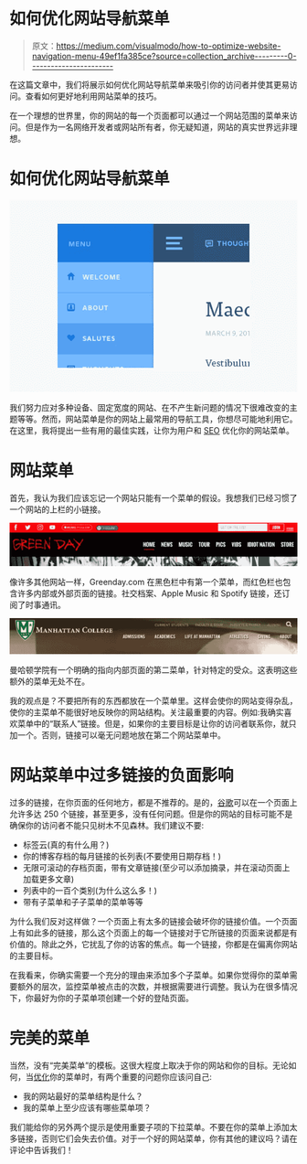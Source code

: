 # 如何优化网站导航菜单

> 原文：<https://medium.com/visualmodo/how-to-optimize-website-navigation-menu-49ef1fa385ce?source=collection_archive---------0----------------------->

在这篇文章中，我们将展示如何优化网站导航菜单来吸引你的访问者并使其更易访问。查看如何更好地利用网站菜单的技巧。

在一个理想的世界里，你的网站的每一个页面都可以通过一个网站范围的菜单来访问。但是作为一名网络开发者或网站所有者，你无疑知道，网站的真实世界远非理想。

# 如何优化网站导航菜单

![](img/549a9cdfbb5c1d6d92e801146b634dfc.png)

我们努力应对多种设备、固定宽度的网站、在不产生新问题的情况下很难改变的主题等等。然而，网站菜单是你的网站上最常用的导航工具，你想尽可能地利用它。在这里，我将提出一些有用的最佳实践，让你为用户和 [SEO](https://visualmodo.com/) 优化你的网站菜单。

# 网站菜单

首先，我认为我们应该忘记一个网站只能有一个菜单的假设。我想我们已经习惯了一个网站的上栏的小链接。

![](img/6b9b24b171d0ae80dacbfcfe41b7a924.png)

像许多其他网站一样，Greenday.com 在黑色栏中有第一个菜单，而红色栏也包含许多内部或外部页面的链接。社交档案、Apple Music 和 Spotify 链接，还订阅了时事通讯。

![](img/a23f432aa79c19284a9544531bb4b5b6.png)

曼哈顿学院有一个明确的指向内部页面的第二菜单，针对特定的受众。这表明这些额外的菜单无处不在。

我的观点是？不要把所有的东西都放在一个菜单里。这样会使你的网站变得杂乱，使你的主菜单不能很好地反映你的网站结构。关注最重要的内容。例如:我确实喜欢菜单中的“联系人”链接。但是，如果你的主要目标是让你的访问者联系你，就只加一个。否则，链接可以毫无问题地放在第二个网站菜单中。

# 网站菜单中过多链接的负面影响

过多的链接，在你页面的任何地方，都是不推荐的。是的，[谷歌](https://visualmodo.com/)可以在一个页面上允许多达 250 个链接，甚至更多，没有任何问题。但是你的网站的目标可能不是确保你的访问者不能只见树木不见森林。我们建议不要:

*   标签云(真的有什么用？)
*   你的博客存档的每月链接的长列表(不要使用日期存档！)
*   无限可滚动的存档页面，带有文章链接(至少可以添加摘录，并在滚动页面上加载更多文章)
*   列表中的一百个类别(为什么这么多！)
*   带有子菜单和子子菜单的菜单等等

为什么我们反对这样做？一个页面上有太多的链接会破坏你的链接价值。一个页面上有如此多的链接，那么这个页面上的每一个链接对于它所链接的页面来说都是有价值的。除此之外，它扰乱了你的访客的焦点。每一个链接，你都是在偏离你网站的主要目标。

在我看来，你确实需要一个充分的理由来添加多个子菜单。如果你觉得你的菜单需要额外的层次，监控菜单被点击的次数，并根据需要进行调整。我认为在很多情况下，你最好为你的子菜单项创建一个好的登陆页面。

# 完美的菜单

当然，没有“完美菜单”的模板。这很大程度上取决于你的网站和你的目标。无论如何，当[优化](https://wordpress.org/plugins/wordpress-seo/)你的菜单时，有两个重要的问题你应该问自己:

*   我的网站最好的菜单结构是什么？
*   我的菜单上至少应该有哪些菜单项？

我们能给你的另外两个提示是使用重要子项的下拉菜单。不要在你的菜单上添加太多链接，否则它们会失去价值。对于一个好的网站菜单，你有其他的建议吗？请在评论中告诉我们！